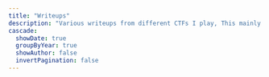 ```yaml
---
title: "Writeups"
description: "Various writeups from different CTFs I play, This mainly contains pwn challenges."
cascade:
  showDate: true
  groupByYear: true
  showAuthor: false
  invertPagination: false
---
```

<!-- 
Various writeups from different CTFs I play, This mainly contains pwn challenges. For more challenges you can skim through my [ctfs archive](https://github.com/tourpran/pwn-hub/tree/main/ctf) or go through some structured content [stack](https://github.com/tourpran/pwn-hub/tree/main/basic_attacks), [heap](https://github.com/tourpran/pwn-hub/tree/main/Heap), [browser](https://github.com/tourpran/pwn-hub/tree/main/v8-exp). -->
